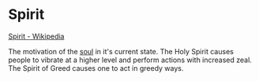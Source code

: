 # Spirit

[Spirit - Wikipedia](https://en.wikipedia.org/wiki/Spirit)

The motivation of the [soul](./soul.md) in it's current state. The Holy Spirit causes people to vibrate at a higher level and perform actions with increased zeal. The Spirit of Greed causes one to act in greedy ways.
